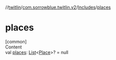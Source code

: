 //[twitlin](../../index.md)/[com.sorrowblue.twitlin.v2](../index.md)/[Includes](index.md)/[places](places.md)



# places  
[common]  
Content  
val [places](places.md): [List](https://kotlinlang.org/api/latest/jvm/stdlib/kotlin.collections/-list/index.html)<[Place](../../com.sorrowblue.twitlin.v2.objects/-place/index.md)>? = null  



